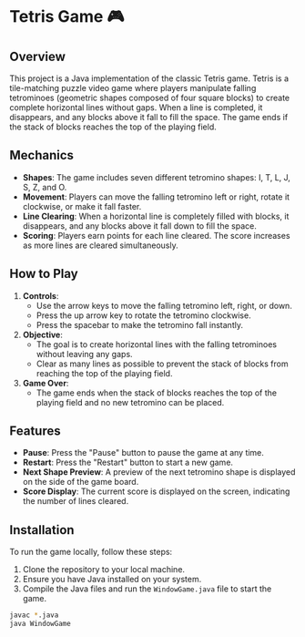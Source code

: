 # Tetris Game 🎮

## Overview

This project is a Java implementation of the classic Tetris game. Tetris is a tile-matching puzzle video game where players manipulate falling tetrominoes (geometric shapes composed of four square blocks) to create complete horizontal lines without gaps. When a line is completed, it disappears, and any blocks above it fall to fill the space. The game ends if the stack of blocks reaches the top of the playing field.

## Mechanics

- **Shapes**: The game includes seven different tetromino shapes: I, T, L, J, S, Z, and O.
- **Movement**: Players can move the falling tetromino left or right, rotate it clockwise, or make it fall faster.
- **Line Clearing**: When a horizontal line is completely filled with blocks, it disappears, and any blocks above it fall down to fill the space.
- **Scoring**: Players earn points for each line cleared. The score increases as more lines are cleared simultaneously.

## How to Play

1. **Controls**:
   - Use the arrow keys to move the falling tetromino left, right, or down.
   - Press the up arrow key to rotate the tetromino clockwise.
   - Press the spacebar to make the tetromino fall instantly.
2. **Objective**:
   - The goal is to create horizontal lines with the falling tetrominoes without leaving any gaps.
   - Clear as many lines as possible to prevent the stack of blocks from reaching the top of the playing field.
3. **Game Over**:
   - The game ends when the stack of blocks reaches the top of the playing field and no new tetromino can be placed.

## Features

- **Pause**: Press the "Pause" button to pause the game at any time.
- **Restart**: Press the "Restart" button to start a new game.
- **Next Shape Preview**: A preview of the next tetromino shape is displayed on the side of the game board.
- **Score Display**: The current score is displayed on the screen, indicating the number of lines cleared.

## Installation

To run the game locally, follow these steps:

1. Clone the repository to your local machine.
2. Ensure you have Java installed on your system.
3. Compile the Java files and run the `WindowGame.java` file to start the game.

```bash
javac *.java
java WindowGame

